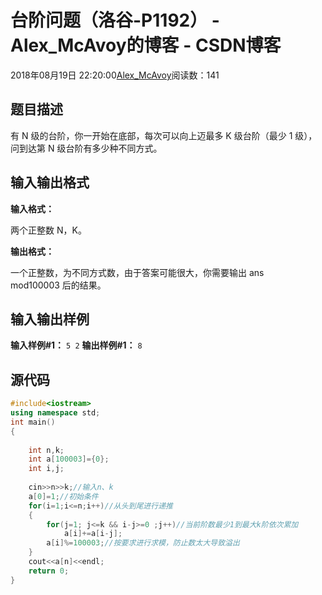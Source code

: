 # 台阶问题（洛谷-P1192） - Alex_McAvoy的博客 - CSDN博客





2018年08月19日 22:20:00[Alex_McAvoy](https://me.csdn.net/u011815404)阅读数：141








## 题目描述

有 N 级的台阶，你一开始在底部，每次可以向上迈最多 K 级台阶（最少 1 级），问到达第 N 级台阶有多少种不同方式。

## 输入输出格式

**输入格式：**

两个正整数 N，K。

**输出格式：**

一个正整数，为不同方式数，由于答案可能很大，你需要输出 ans mod100003 后的结果。

## 输入输出样例

**输入样例#1：**
`5 2`
**输出样例#1：**
`8`
## 源代码

```cpp
#include<iostream>
using namespace std;
int main()
{
    
    int n,k;
    int a[100003]={0};
    int i,j;
    
    cin>>n>>k;//输入n、k
    a[0]=1;//初始条件
    for(i=1;i<=n;i++)//从头到尾进行递推
    {	
        for(j=1; j<=k && i-j>=0 ;j++)//当前阶数最少1到最大k阶依次累加
            a[i]+=a[i-j];
        a[i]%=100003;//按要求进行求模，防止数太大导致溢出
    }	
    cout<<a[n]<<endl;
    return 0;
}
```





